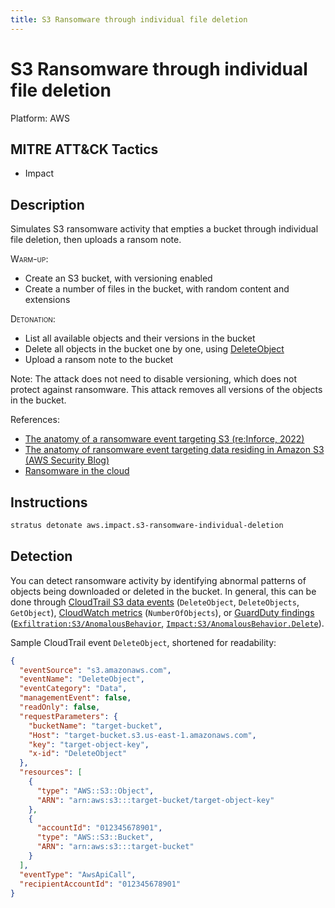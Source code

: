 ```yaml
---
title: S3 Ransomware through individual file deletion
---
```


# S3 Ransomware through individual file deletion




Platform: AWS

## MITRE ATT&CK Tactics


- Impact

## Description


Simulates S3 ransomware activity that empties a bucket through individual file deletion, then uploads a ransom note.

<span style="font-variant: small-caps;">Warm-up</span>: 

- Create an S3 bucket, with versioning enabled
- Create a number of files in the bucket, with random content and extensions

<span style="font-variant: small-caps;">Detonation</span>: 

- List all available objects and their versions in the bucket
- Delete all objects in the bucket one by one, using [DeleteObject](https://docs.aws.amazon.com/AmazonS3/latest/API/API_DeleteObject.html)
- Upload a ransom note to the bucket

Note: The attack does not need to disable versioning, which does not protect against ransomware. This attack removes all versions of the objects in the bucket.

References:

- [The anatomy of a ransomware event targeting S3 (re:Inforce, 2022)](https://d1.awsstatic.com/events/aws-reinforce-2022/TDR431_The-anatomy-of-a-ransomware-event-targeting-data-residing-in-Amazon-S3.pdf)
- [The anatomy of ransomware event targeting data residing in Amazon S3 (AWS Security Blog)](https://aws.amazon.com/blogs/security/anatomy-of-a-ransomware-event-targeting-data-in-amazon-s3/)
- [Ransomware in the cloud](https://invictus-ir.medium.com/ransomware-in-the-cloud-7f14805bbe82)


## Instructions

```bash title="Detonate with Stratus Red Team"
stratus detonate aws.impact.s3-ransomware-individual-deletion
```
## Detection


You can detect ransomware activity by identifying abnormal patterns of objects being downloaded or deleted in the bucket. 
In general, this can be done through [CloudTrail S3 data events](https://docs.aws.amazon.com/AmazonS3/latest/userguide/cloudtrail-logging-s3-info.html#cloudtrail-object-level-tracking) (<code>DeleteObject</code>, <code>DeleteObjects</code>, <code>GetObject</code>),
[CloudWatch metrics](https://docs.aws.amazon.com/AmazonS3/latest/userguide/metrics-dimensions.html#s3-request-cloudwatch-metrics) (<code>NumberOfObjects</code>),
or [GuardDuty findings](https://docs.aws.amazon.com/guardduty/latest/ug/guardduty_finding-types-active.html) (<code>[Exfiltration:S3/AnomalousBehavior](https://docs.aws.amazon.com/guardduty/latest/ug/guardduty_finding-types-s3.html#exfiltration-s3-anomalousbehavior)</code>, <code>[Impact:S3/AnomalousBehavior.Delete](https://docs.aws.amazon.com/guardduty/latest/ug/guardduty_finding-types-s3.html#impact-s3-anomalousbehavior-delete)</code>).

Sample CloudTrail event <code>DeleteObject</code>, shortened for readability:

```json hl_lines="3 8 10"
{
  "eventSource": "s3.amazonaws.com",
  "eventName": "DeleteObject",
  "eventCategory": "Data",
  "managementEvent": false,
  "readOnly": false,
  "requestParameters": {
    "bucketName": "target-bucket",
    "Host": "target-bucket.s3.us-east-1.amazonaws.com",
    "key": "target-object-key",
    "x-id": "DeleteObject"
  },
  "resources": [
    {
      "type": "AWS::S3::Object",
      "ARN": "arn:aws:s3:::target-bucket/target-object-key"
    },
    {
      "accountId": "012345678901",
      "type": "AWS::S3::Bucket",
      "ARN": "arn:aws:s3:::target-bucket"
    }
  ],
  "eventType": "AwsApiCall",
  "recipientAccountId": "012345678901"
}
```


